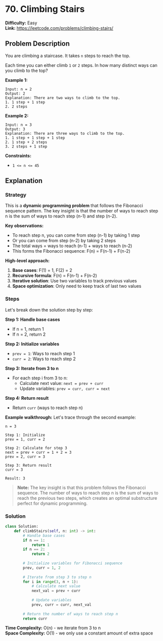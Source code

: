 # 70. Climbing Stairs

**Difficulty:** Easy  
**Link:** https://leetcode.com/problems/climbing-stairs/

## Problem Description

You are climbing a staircase. It takes `n` steps to reach the top.

Each time you can either climb `1` or `2` steps. In how many distinct ways can you climb to the top?

**Example 1:**
```
Input: n = 2
Output: 2
Explanation: There are two ways to climb to the top.
1. 1 step + 1 step
2. 2 steps
```

**Example 2:**
```
Input: n = 3
Output: 3
Explanation: There are three ways to climb to the top.
1. 1 step + 1 step + 1 step
2. 1 step + 2 steps
3. 2 steps + 1 step
```

**Constraints:**
- `1 <= n <= 45`

## Explanation

### Strategy

This is a **dynamic programming problem** that follows the Fibonacci sequence pattern. The key insight is that the number of ways to reach step n is the sum of ways to reach step (n-1) and step (n-2).

**Key observations:**
- To reach step n, you can come from step (n-1) by taking 1 step
- Or you can come from step (n-2) by taking 2 steps
- The total ways = ways to reach (n-1) + ways to reach (n-2)
- This forms the Fibonacci sequence: F(n) = F(n-1) + F(n-2)

**High-level approach:**
1. **Base cases**: F(1) = 1, F(2) = 2
2. **Recursive formula**: F(n) = F(n-1) + F(n-2)
3. **Iterative solution**: Use two variables to track previous values
4. **Space optimization**: Only need to keep track of last two values

### Steps

Let's break down the solution step by step:

**Step 1: Handle base cases**
- If n = 1, return 1
- If n = 2, return 2

**Step 2: Initialize variables**
- `prev = 1`: Ways to reach step 1
- `curr = 2`: Ways to reach step 2

**Step 3: Iterate from 3 to n**
- For each step i from 3 to n:
  - Calculate next value: `next = prev + curr`
  - Update variables: `prev = curr, curr = next`

**Step 4: Return result**
- Return `curr` (ways to reach step n)

**Example walkthrough:**
Let's trace through the second example:

```
n = 3

Step 1: Initialize
prev = 1, curr = 2

Step 2: Calculate for step 3
next = prev + curr = 1 + 2 = 3
prev = 2, curr = 3

Step 3: Return result
curr = 3

Result: 3
```

> **Note:** The key insight is that this problem follows the Fibonacci sequence. The number of ways to reach step n is the sum of ways to reach the previous two steps, which creates an optimal substructure perfect for dynamic programming.

### Solution

```python
class Solution:
    def climbStairs(self, n: int) -> int:
        # Handle base cases
        if n == 1:
            return 1
        if n == 2:
            return 2
        
        # Initialize variables for Fibonacci sequence
        prev, curr = 1, 2
        
        # Iterate from step 3 to step n
        for i in range(3, n + 1):
            # Calculate next value
            next_val = prev + curr
            
            # Update variables
            prev, curr = curr, next_val
        
        # Return the number of ways to reach step n
        return curr
```

**Time Complexity:** O(n) - we iterate from 3 to n  
**Space Complexity:** O(1) - we only use a constant amount of extra space 